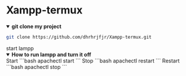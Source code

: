 # Xampp-termux
  <details open>
  <summary><strong>git clone my project</strong></summary>

```bash
git clone https://github.com/dhrhrjfjr/Xampp-termux.git
```

  </details>
  start lampp
    <details open>
  <summary><strong>How to run lampp and turn it off</strong></summary>
Start
```bash
apachectl start
```
Stop
```bash
apachectl restart
```
Restart
```bash
apachectl stop
```

  </details>
